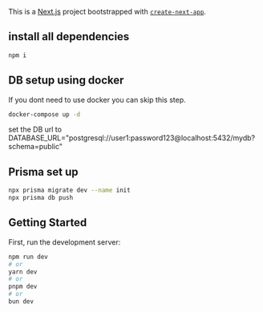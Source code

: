This is a [Next.js](https://nextjs.org) project bootstrapped with [`create-next-app`](https://nextjs.org/docs/app/api-reference/cli/create-next-app).

## install all dependencies
```bash
npm i
```

## DB setup using docker 
If you dont need to use docker you can skip this step.
```bash
docker-compose up -d
```
set the DB url to 
DATABASE_URL="postgresql://user1:password123@localhost:5432/mydb?schema=public"

## Prisma set up 
```bash
npx prisma migrate dev --name init
npx prisma db push
```


## Getting Started

First, run the development server:

```bash
npm run dev
# or
yarn dev
# or
pnpm dev
# or
bun dev
```